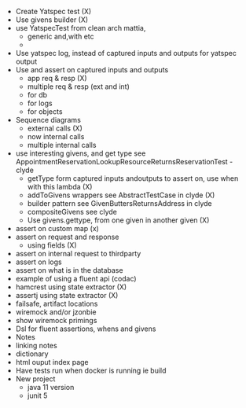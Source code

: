 - Create Yatspec test (X)
- Use givens builder (X)
- use YatspecTest from clean arch mattia,
    - generic and,with etc
    - 
- Use yatspec log, instead of captured inputs and outputs for yatspec output
- Use and assert on captured inputs and outputs
    - app req & resp (X)
    - multiple req & resp (ext and int)
    - for db
    - for logs
    - for objects
- Sequence diagrams
    - external calls (X)
    - now internal calls
    - multiple internal calls
- use interesting givens, and get type see   AppointmentReservationLookupResourceReturnsReservationTest - clyde
    - getType form captured inputs andoutputs to assert on, use when with this lambda (X)
    - addToGivens wrappers see AbstractTestCase in clyde (X)
    - builder pattern see GivenButtersReturnsAddress in clyde
    - compositeGivens see clyde
    - Use givens.gettype, from one given in another given (X)
- assert on custom map (x)
- assert on request and response
    - using fields (X)
- assert on internal request to thirdparty
- assert on logs
- assert on what is in the database
- example of using a fluent api (codac)
- hamcrest using state extractor (X)
- assertj using state extractor (X)
- failsafe, artifact locations
- wiremock and/or jzonbie
- show wiremock primings
- Dsl for fluent assertions, whens and givens
- Notes
- linking notes
- dictionary
- html ouput index page
- Have tests run when docker is running ie build
- New project
    - java 11 version
    - junit 5